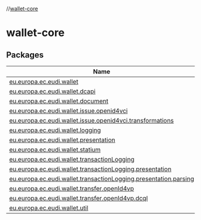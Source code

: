 //[wallet-core](index.md)

# wallet-core

## Packages

| Name |
|---|
| [eu.europa.ec.eudi.wallet](wallet-core/eu.europa.ec.eudi.wallet/index.md) |
| [eu.europa.ec.eudi.wallet.dcapi](wallet-core/eu.europa.ec.eudi.wallet.dcapi/index.md) |
| [eu.europa.ec.eudi.wallet.document](wallet-core/eu.europa.ec.eudi.wallet.document/index.md) |
| [eu.europa.ec.eudi.wallet.issue.openid4vci](wallet-core/eu.europa.ec.eudi.wallet.issue.openid4vci/index.md) |
| [eu.europa.ec.eudi.wallet.issue.openid4vci.transformations](wallet-core/eu.europa.ec.eudi.wallet.issue.openid4vci.transformations/index.md) |
| [eu.europa.ec.eudi.wallet.logging](wallet-core/eu.europa.ec.eudi.wallet.logging/index.md) |
| [eu.europa.ec.eudi.wallet.presentation](wallet-core/eu.europa.ec.eudi.wallet.presentation/index.md) |
| [eu.europa.ec.eudi.wallet.statium](wallet-core/eu.europa.ec.eudi.wallet.statium/index.md) |
| [eu.europa.ec.eudi.wallet.transactionLogging](wallet-core/eu.europa.ec.eudi.wallet.transactionLogging/index.md) |
| [eu.europa.ec.eudi.wallet.transactionLogging.presentation](wallet-core/eu.europa.ec.eudi.wallet.transactionLogging.presentation/index.md) |
| [eu.europa.ec.eudi.wallet.transactionLogging.presentation.parsing](wallet-core/eu.europa.ec.eudi.wallet.transactionLogging.presentation.parsing/index.md) |
| [eu.europa.ec.eudi.wallet.transfer.openId4vp](wallet-core/eu.europa.ec.eudi.wallet.transfer.openId4vp/index.md) |
| [eu.europa.ec.eudi.wallet.transfer.openId4vp.dcql](wallet-core/eu.europa.ec.eudi.wallet.transfer.openId4vp.dcql/index.md) |
| [eu.europa.ec.eudi.wallet.util](wallet-core/eu.europa.ec.eudi.wallet.util/index.md) |
